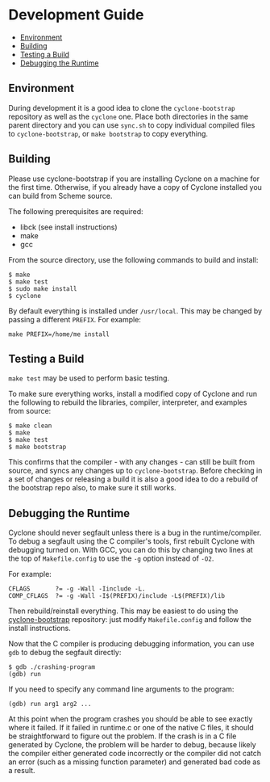 # Development Guide

- [Environment](#environment)
- [Building](#building)
- [Testing a Build](#testing-a-build)
- [Debugging the Runtime](#debugging-the-runtime)

## Environment

During development it is a good idea to clone the `cyclone-bootstrap` repository as well as the `cyclone` one. Place both directories in the same parent directory and you can use `sync.sh` to copy individual compiled files to `cyclone-bootstrap`, or `make bootstrap` to copy everything.

## Building

Please use cyclone-bootstrap if you are installing Cyclone on a machine for the first time. Otherwise, if you already have a copy of Cyclone installed you can build from Scheme source. 

The following prerequisites are required:

- libck (see install instructions)
- make
- gcc

From the source directory, use the following commands to build and install:

    $ make
    $ make test
    $ sudo make install
    $ cyclone
    
By default everything is installed under `/usr/local`. This may be changed by passing a different `PREFIX`. For example:

    make PREFIX=/home/me install

## Testing a Build

`make test` may be used to perform basic testing. 

To make sure everything works, install a modified copy of Cyclone and run the following to rebuild the libraries, compiler, interpreter, and examples from source:

    $ make clean
    $ make
    $ make test
    $ make bootstrap

This confirms that the compiler - with any changes - can still be built from source, and syncs any changes up to `cyclone-bootstrap`. Before checking in a set of changes or releasing a build it is also a good idea to do a rebuild of the bootstrap repo also, to make sure it still works.

## Debugging the Runtime

Cyclone should never segfault unless there is a bug in the runtime/compiler. To debug a segfault using the C compiler's tools, first rebuilt Cyclone with debugging turned on. With GCC, you can do this by changing two lines at the top of `Makefile.config` to use the `-g` option instead of `-O2`. 

For example:

    CFLAGS       ?= -g -Wall -Iinclude -L.
    COMP_CFLAGS  ?= -g -Wall -I$(PREFIX)/include -L$(PREFIX)/lib

Then rebuild/reinstall everything. This may be easiest to do using the [cyclone-bootstrap](https://github.com/justinethier/cyclone-bootstrap) repository: just modify `Makefile.config` and follow the install instructions.

Now that the C compiler is producing debugging information, you can use `gdb` to debug the segfault directly:

    $ gdb ./crashing-program
    (gdb) run

If you need to specify any command line arguments to the program:

    (gdb) run arg1 arg2 ...

At this point when the program crashes you should be able to see exactly where it failed. If it failed in runtime.c or one of the native C files, it should be straightforward to figure out the problem. If the crash is in a C file generated by Cyclone, the problem will be harder to debug, because likely the compiler either generated code incorrectly or the compiler did not catch an error (such as a missing function parameter) and generated bad code as a result.
